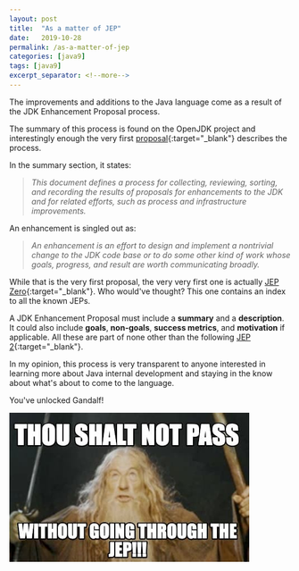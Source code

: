 ```yaml
---
layout: post
title:  "As a matter of JEP"
date:   2019-10-28
permalink: /as-a-matter-of-jep
categories: [java9]
tags: [java9]
excerpt_separator: <!--more-->
---
```


The improvements and additions to the Java language come as a result of the JDK Enhancement Proposal process.

<!--more-->

The summary of this process is found on the OpenJDK project and interestingly enough the very first [proposal](https://openjdk.java.net/jeps/1){:target="_blank"} describes the process.

In the summary section, it states:

> *This document defines a process for collecting, reviewing, sorting, and recording the results of proposals for enhancements to the JDK and for related efforts, such as process and infrastructure improvements.*

An enhancement is singled out as:

> *An enhancement is an effort to design and implement a nontrivial change to the JDK code base or to do some other kind of work whose goals, progress, and result are worth communicating broadly.*

While that is the very first proposal, the very very first one is actually [JEP Zero](http://openjdk.java.net/jeps/0){:target="_blank"}. Who would've thought? This one contains an index to all the known JEPs.

A JDK Enhancement Proposal must include a **summary** and a **description**. It could also include **goals**, **non-goals**, **success metrics**, and **motivation** if applicable. All these are part of none other than the following [JEP 2](https://openjdk.java.net/jeps/2){:target="_blank"}.

In my opinion, this process is very transparent to anyone interested in learning more about Java internal development and staying in the know about what's about to come to the language.

You've unlocked Gandalf!

![Gendulf](/assets/images/you-shall-not-pass.jpg)
